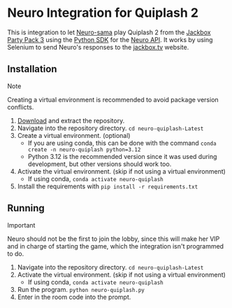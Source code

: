 # Neuro Integration for Quiplash 2
 
This is integration to let [Neuro-sama](https://www.bloomberg.com/news/newsletters/2023-06-16/neuro-sama-an-ai-twitch-influencer-plays-minecraft-sings-karaoke-loves-art) play Quiplash 2 from the [Jackbox Party Pack 3](https://store.steampowered.com/app/434170/The_Jackbox_Party_Pack_3/) using the [Python SDK](https://github.com/CoolCat467/Neuro-API) for the [Neuro API](https://github.com/VedalAI/neuro-game-sdk). It works by using Selenium to send Neuro's responses to the [jackbox.tv](https://jackbox.tv/) website.

## Installation
> [!NOTE]
> Creating a virtual environment is recommended to avoid package version conflicts.
1. [Download](https://github.com/Kaya-Kaya/neuro-quiplash/archive/refs/tags/Latest.zip) and extract the repository.
2. Navigate into the repository directory. ```cd neuro-quiplash-Latest```
3. Create a virtual environment. (optional)
   * If you are using conda, this can be done with the command ```conda create -n neuro-quiplash python=3.12```
   * Python 3.12 is the recommended version since it was used during development, but other versions should work too.
4. Activate the virtual environment. (skip if not using a virtual environment)
   * If using conda, ```conda activate neuro-quiplash```
5. Install the requirements with ```pip install -r requirements.txt```

## Running
> [!IMPORTANT]
> Neuro should not be the first to join the lobby, since this will make her VIP and in charge of starting the game, which the integration isn't programmed to do.
1. Navigate into the repository directory. ```cd neuro-quiplash-Latest```
2. Activate the virtual environment. (skip if not using a virtual environment)
   * If using conda, ```conda activate neuro-quiplash```
3. Run the program. ```python neuro-quiplash.py```
4. Enter in the room code into the prompt.

